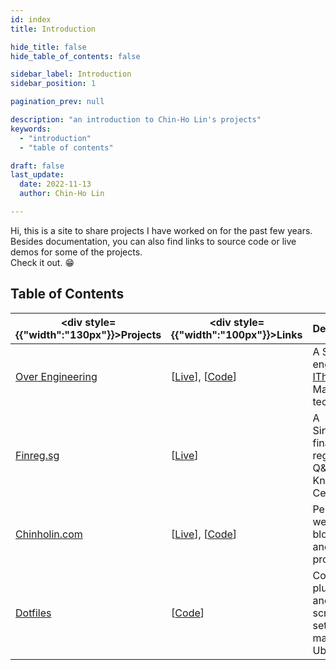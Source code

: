 ```yaml
---
id: index
title: Introduction

hide_title: false
hide_table_of_contents: false

sidebar_label: Introduction
sidebar_position: 1

pagination_prev: null

description: "an introduction to Chin-Ho Lin's projects"
keywords:
  - "introduction"
  - "table of contents"

draft: false
last_update:
  date: 2022-11-13
  author: Chin-Ho Lin

---
```



Hi, this is a site to share projects I have worked on for the past few years.<br />
Besides documentation, you can also find links to source code or live demos for some of the projects.<br />
Check it out. 😁


## Table of Contents
| <div style={{"width":"130px"}}>Projects</div> | <div style={{"width":"100px"}}>Links</div>                       | Description                                                                | Tech Keywords                                             |
|-----------------------------------------------|------------------------------------------------------------------|----------------------------------------------------------------------------|-----------------------------------------------------------|
| [Over Engineering]                            | [[Live][Over Engineering Live]], [[Code][Over Engineering Code]] | A Search engine for [IThome], a Mandarin tech forum.                       | `Meilisearch`, `Flask`, `KeyBERT`, `PostgreSQL`, `fly.io` |
| [Finreg.sg]                                   | [[Live][Finreg.sg Live]]                                         | A Singapore financial regulation Q&A Knowledge Center.                     | `Golang`, `Elasticsearch`, `PostgreSQL`, `SEO`            |
| [Chinholin.com]                               | [[Live][Chinholin.com Live]], [[Code][Chinholin.com Code]]       | Personal website for blog posts and projects.                              | `Docusaurus`, `CSS`                                       |
| [Dotfiles]                                    | [[Code][Dotfiles Code]]                                          | Config files, plugins, and helper scripts for setting up macOS and Ubuntu. | `Zsh`, `Shell Scripting`, `Zinit`, `Emacs Lisp`           |


[Over Engineering]: https://over-engineering-frontend.fly.dev
[Over Engineering Live]: https://over-engineering-frontend.fly.dev
[Over Engineering Code]: https://github.com/over-engineering-run
[IThome]: https://ithelp.ithome.com.tw

[Finreg.sg]: https://finreg.sg
[Finreg.sg Live]: https://finreg.sg

[Chinholin.com]: https://chinholin.com
[Chinholin.com Live]: https://chinholin.com
[Chinholin.com Code]: https://github.com/tainvecs/chinholin

[Dotfiles]: https://github.com/tainvecs/dotfiles
[Dotfiles Code]: https://github.com/tainvecs/dotfiles

